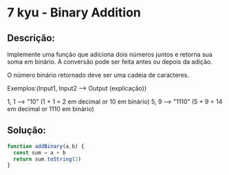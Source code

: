 # 7 kyu - Binary Addition

## Descrição:

Implemente uma função que adiciona dois números juntos e retorna sua soma em binário. A conversão pode ser feita antes ou depois da adição.

O número binário retornado deve ser uma cadeia de caracteres.

Exemplos:(Input1, Input2 --> Output (explicação))

1, 1 --> "10" (1 + 1 = 2 em decimal or 10 em binário)
5, 9 --> "1110" (5 + 9 = 14 em decimal or 1110 em binário)

## Solução:

```js
function addBinary(a,b) {
  const sum = a + b
  return sum.toString(2)
}
```